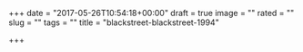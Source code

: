 +++
date = "2017-05-26T10:54:18+00:00"
draft = true
image = ""
rated = ""
slug = ""
tags = ""
title = "blackstreet-blackstreet-1994"

+++
